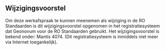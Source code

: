 ## Wijzigingsvoorstel

Om deze werkafspraak te kunnen meenemen als wijziging in de RO Standaarden is dit wijzigingsvoorstel opgenomen in het registratiesysteem dat Geonovum voor de RO Standaarden gebruikt. Het wijzigingsvoorstel is bekend onder: Mantis 4074. (Dit registratiesysteem is inmiddels niet meer via Internet toegankelijk).

